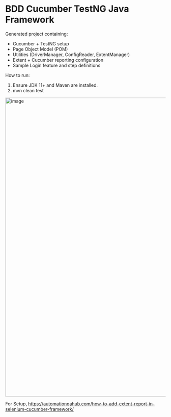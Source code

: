 # BDD Cucumber TestNG Java Framework
Generated project containing:
- Cucumber + TestNG setup
- Page Object Model (POM)
- Utilities (DriverManager, ConfigReader, ExtentManager)
- Extent + Cucumber reporting configuration
- Sample Login feature and step definitions

How to run:
1. Ensure JDK 11+ and Maven are installed.
2. mvn clean test

<img width="1906" height="938" alt="image" src="https://github.com/user-attachments/assets/9bf956ff-8ecf-4190-977c-898c7d74a8af" />


For Setup,
https://automationqahub.com/how-to-add-extent-report-in-selenium-cucumber-framework/

